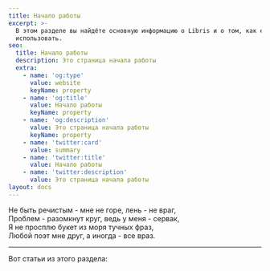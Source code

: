 ```yaml
---
title: Начало работы
excerpt: >-
  В этом разделе вы найдёте основную информацию о Libris и о том, как его
  использовать.
seo:
  title: Начало работы
  description: Это страница начала работы
  extra:
    - name: 'og:type'
      value: website
      keyName: property
    - name: 'og:title'
      value: Начало работы
      keyName: property
    - name: 'og:description'
      value: Это страница начала работы
      keyName: property
    - name: 'twitter:card'
      value: summary
    - name: 'twitter:title'
      value: Начало работы
    - name: 'twitter:description'
      value: Это страница начала работы
layout: docs
---
```


Не быть речистым - мне не горе, лень - не враг,  
Проблем - разомкнут круг, ведь у меня - сервак,  
Я не просплю букет из моря тучных фраз,  
Любой поэт мне друг, а иногда - все враз.  

***

Вот статьи из этого раздела:
